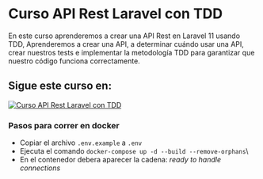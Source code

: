 # Curso API Rest Laravel con TDD

En este curso aprenderemos a crear una API Rest en Laravel 11 usando TDD, Aprenderemos a crear una API, a determinar cuándo usar una API, crear nuestros tests e implementar la metodología TDD para garantizar que nuestro código funciona correctamente.

## Sigue este curso en:

[![Curso API Rest Laravel con TDD](https://img.youtube.com/vi/xkP1i1jZ1Pw/hqdefault.jpg)](https://www.youtube.com/playlist?list=PL8GYrmS0JFORQ8PRPuaIQ769aDWVkrnjj) 

### Pasos para correr en docker

* Copiar el archivo `.env.example` a `.env`
* Ejecuta el comando `docker-compose up -d --build --remove-orphans`\
* En el contenedor debera aparecer la cadena: *ready to handle connections*

